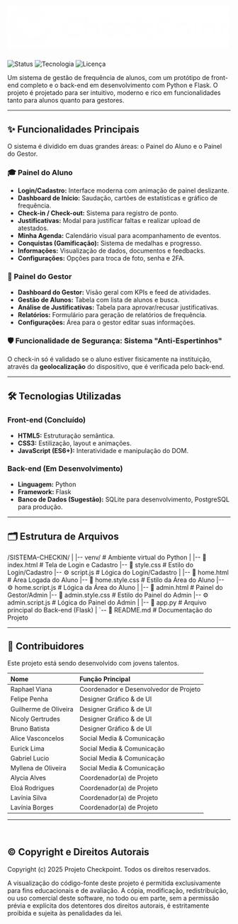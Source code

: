 # <img src="./imagens/logo - branca.png" alt="logo do Projeto" width=500>
 
![Status](https://img.shields.io/badge/status-Back--end%20em%20Desenvolvimento-orange)
![Tecnologia](https://img.shields.io/badge/tecnologia-HTML%20|%20CSS%20|%20JS%20|%20Python-blue)
![Licença](https://img.shields.io/badge/licença-MIT-lightgrey)

Um sistema de gestão de frequência de alunos, com um protótipo de front-end completo e o back-end em desenvolvimento com Python e Flask. O projeto é projetado para ser intuitivo, moderno e rico em funcionalidades tanto para alunos quanto para gestores.



---

## ✨ Funcionalidades Principais

O sistema é dividido em duas grandes áreas: o Painel do Aluno e o Painel do Gestor.

### 🎓 Painel do Aluno
- **Login/Cadastro:** Interface moderna com animação de painel deslizante.
- **Dashboard de Início:** Saudação, cartões de estatísticas e gráfico de frequência.
- **Check-in / Check-out:** Sistema para registro de ponto.
- **Justificativas:** Modal para justificar faltas e realizar upload de atestados.
- **Minha Agenda:** Calendário visual para acompanhamento de eventos.
- **Conquistas (Gamificação):** Sistema de medalhas e progresso.
- **Informações:** Visualização de dados, documentos e feedbacks.
- **Configurações:** Opções para troca de foto, senha e 2FA.

### 👔 Painel do Gestor
- **Dashboard do Gestor:** Visão geral com KPIs e feed de atividades.
- **Gestão de Alunos:** Tabela com lista de alunos e busca.
- **Análise de Justificativas:** Tabela para aprovar/recusar justificativas.
- **Relatórios:** Formulário para geração de relatórios de frequência.
- **Configurações:** Área para o gestor editar suas informações.

### 🛡️ Funcionalidade de Segurança: Sistema "Anti-Espertinhos"
O check-in só é validado se o aluno estiver fisicamente na instituição, através da **geolocalização** do dispositivo, que é verificada pelo back-end.

---

## 🛠️ Tecnologias Utilizadas

### **Front-end (Concluído)**
- **HTML5:** Estruturação semântica.
- **CSS3:** Estilização, layout e animações.
- **JavaScript (ES6+):** Interatividade e manipulação do DOM.

### **Back-end (Em Desenvolvimento)**
- **Linguagem:** Python
- **Framework:** Flask
- **Banco de Dados (Sugestão):** SQLite para desenvolvimento, PostgreSQL para produção.

---


## 🗂️ Estrutura de Arquivos


/SISTEMA-CHECKIN/
|
|-- venv/              # Ambiente virtual do Python
|
|-- 📄 index.html      # Tela de Login e Cadastro
|-- 🎨 style.css       # Estilo do Login/Cadastro
|-- ⚙️ script.js       # Lógica do Login/Cadastro
|
|-- 📄 home.html       # Área Logada do Aluno
|-- 🎨 home.style.css  # Estilo da Área do Aluno
|-- ⚙️ home.script.js  # Lógica da Área do Aluno
|
|-- 📄 admin.html      # Painel do Gestor/Admin
|-- 🎨 admin.style.css # Estilo do Painel do Admin
|-- ⚙️ admin.script.js # Lógica do Painel do Admin
|
|-- 🐍 app.py          # Arquivo principal do Back-end (Flask)
|
`-- 📄 README.md       # Documentação do Projeto


---

## 🤝 Contribuidores

Este projeto está sendo desenvolvido com jovens talentos.

| Nome | Função Principal |
| :--- | :--- |
| Raphael Viana | Coordenador e Desenvolvedor de Projeto |
| Felipe Penha | Designer Gráfico & de UI |
| Guilherme de Oliveira | Designer Gráfico & de UI |
| Nicoly Gertrudes | Designer Gráfico & de UI |
| Bruno Batista | Designer Gráfico & de UI |
| Alice Vasconcelos | Social Media & Comunicação |
| Eurick Lima | Social Media & Comunicação |
| Gabriel Lucio | Social Media & Comunicação |
| Myllena de Oliveira | Social Media & Comunicação |
| Alycia Alves | Coordenador(a) de Projeto |
| Eloá Rodrigues | Coordenador(a) de Projeto |
| Lavínia Silva | Coordenador(a) de Projeto |
| Lavínia Borges | Coordenador(a) de Projeto |

---
<br>

## ©️ Copyright e Direitos Autorais

Copyright (c) 2025 Projeto Checkpoint. Todos os direitos reservados.

A visualização do código-fonte deste projeto é permitida exclusivamente para fins educacionais e de avaliação. A cópia, modificação, redistribuição, ou uso comercial deste software, no todo ou em parte, sem a permissão prévia e explícita dos detentores dos direitos autorais, é estritamente proibida e sujeita às penalidades da lei.

